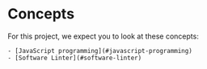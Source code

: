 # Concepts

For this project, we expect you to look at these concepts:

	- [JavaScript programming](#javascript-programming)
	- [Software Linter](#software-linter)
